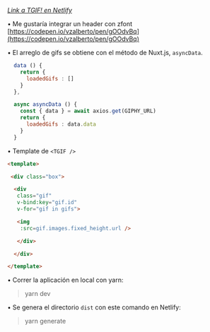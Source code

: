 
<i>[Link a TGIF! en Netlify](https://loving-beaver-048871.netlify.com/)</i>

• Me gustaría integrar un header con zfont [https://codepen.io/vzalberto/pen/gOOdvBq](https://codepen.io/vzalberto/pen/gOOdvBq)

• El arreglo de gifs se obtiene con el método de Nuxt.js, ```asyncData```.

```javascript
  data () {
    return {
      loadedGifs : []
    }
  },

  async asyncData () {
    const { data } = await axios.get(GIPHY_URL)
    return {
      loadedGifs : data.data
    }
  }
```
• Template de `<TGIF />` 

```html
<template>

 <div class="box">

  <div 
   class="gif"
   v-bind:key="gif.id"
   v-for="gif in gifs">

   <img 
    :src=gif.images.fixed_height.url />

   </div>	

  </div>

</template>
```

• Correr la aplicación en local con yarn:

> yarn dev


• Se genera el directorio `dist` con este comando en Netlify:

> yarn generate